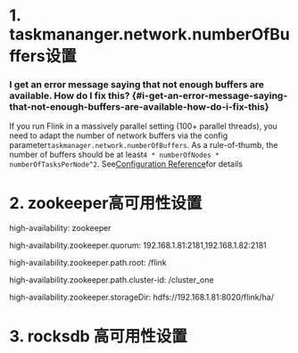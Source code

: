 # 1. taskmananger.network.numberOfBuffers设置

### I get an error message saying that not enough buffers are available. How do I fix this? {#i-get-an-error-message-saying-that-not-enough-buffers-are-available-how-do-i-fix-this}

If you run Flink in a massively parallel setting \(100+ parallel threads\), you need to adapt the number of network buffers via the config parameter`taskmanager.network.numberOfBuffers`. As a rule-of-thumb, the number of buffers should be at least`4 * numberOfNodes * numberOfTasksPerNode^2`. See[Configuration Reference](https://ci.apache.org/projects/flink/flink-docs-release-0.8/config.html)for details

# 2. zookeeper高可用性设置

high-availability: zookeeper

high-availability.zookeeper.quorum: 192.168.1.81:2181,192.168.1.82:2181

high-availability.zookeeper.path.root: /flink

high-availability.zookeeper.path.cluster-id: /cluster\_one

high-availability.zookeeper.storageDir: hdfs://192.168.1.81:8020/flink/ha/

# 3. rocksdb 高可用性设置



